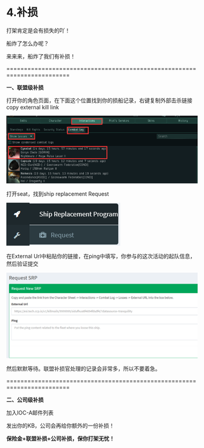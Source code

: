 # 4.补损

打架肯定是会有损失的吖！

船炸了怎么办呢？

来来来，船炸了我们有补损！

========================================================================

**一、联盟级补损**

打开你的角色页面，在下面这个位置找到你的损船记录，右键复制外部击杀链接 copy external kill link

![](../.gitbook/assets/srp1.png)

打开seat，找到ship replacement Request

![](../.gitbook/assets/srp.png)

在External Url中粘贴你的链接，在ping中填写，你参与的这次活动的起队信息，然后验证提交

![](../.gitbook/assets/srp2.png)

然后默默等待。联盟补损官处理的记录会非常多，所以不要着急。

========================================================================

**二、公司级补损**

加入IOC-A邮件列表

发出你的KB，公司会再给你额外的一份补损！



**保险金+联盟补损+公司补损，保你打架无忧！**



